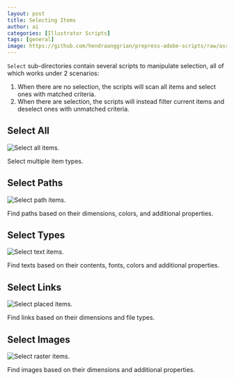 ```yaml
---
layout: post
title: Selecting Items
author: ai
categories: [Illustrator Scripts]
tags: [general]
image: https://github.com/hendraanggrian/prepress-adobe-scripts/raw/assets/screenshots/ai_select_all.png
---
```


`Select` sub-directories contain several scripts to manipulate selection, all of
which works under 2 scenarios:
1. When there are no selection, the scripts will scan all items and select ones
   with matched criteria.
2. When there are selection, the scripts will instead filter current items and
   deselect ones with unmatched criteria.

## Select All

![Select all items.](https://github.com/hendraanggrian/prepress-adobe-scripts/raw/assets/screenshots/ai_select_all.png)

Select multiple item types.

## Select Paths

![Select path items.](https://github.com/hendraanggrian/prepress-adobe-scripts/raw/assets/screenshots/ai_select_paths.png)

Find paths based on their dimensions, colors, and additional properties.

## Select Types

![Select text items.](https://github.com/hendraanggrian/prepress-adobe-scripts/raw/assets/screenshots/ai_select_types.png)

Find texts based on their contents, fonts, colors and additional properties.

## Select Links

![Select placed items.](https://github.com/hendraanggrian/prepress-adobe-scripts/raw/assets/screenshots/ai_select_links.png)

Find links based on their dimensions and file types.

## Select Images

![Select raster items.](https://github.com/hendraanggrian/prepress-adobe-scripts/raw/assets/screenshots/ai_select_images.png)

Find images based on their dimensions and additional properties.
